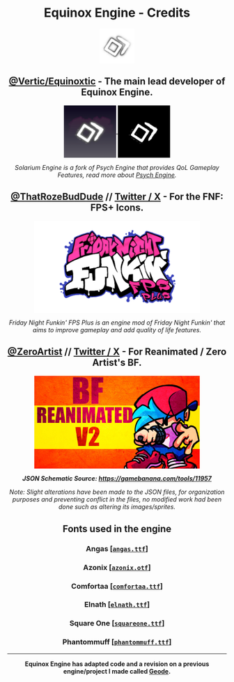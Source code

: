 <center>

# Equinox Engine - Credits

<div style="text-align:center">
<img src="./art/icons/ICON_WATERMARK.png" width=80 align="center">
</div>

## [@Vertic/Equinoxtic](https://github.com/Equinoxtic) - The main lead developer of Equinox Engine.

<a href=https://github.com/Equinoxtic/EquinoxEngine>
<div style="text-align:center">
<img src="./art/icons/ICON_MAIN.png" width=120 align="center">
<img src="./art/icons/ICON_MAIN_ALT.png" width=120 align="center">
</div>
</a>

*Solarium Engine is a fork of Psych Engine that provides QoL Gameplay Features, read more about [Psych Engine](https://github.com/ShadowMario/FNF-PsychEngine/blob/main/README.md).*

## [@ThatRozeBudDude](https://github.com/ThatRozebudDude) // [Twitter / X](https://twitter.com/helpme_thebigt) - For the FNF: FPS+ Icons.

<a href=https://github.com/ThatRozebudDude/FPS-Plus-Public/tree/master>
<div style="text-align:center">
<img src="./art/icons/logo_fpsplus.png" width=380 align="center">
</div>
</a>

*Friday Night Funkin' FPS Plus is an engine mod of Friday Night Funkin' that aims to improve gameplay and add quality of life features.*

## [@ZeroArtist](https://gamebanana.com/members/1887138) // [Twitter / X](https://x.com/zero_artist02) - For Reanimated / Zero Artist's BF.

<a href=https://gamebanana.com/tools/9336>
<div style="text-align:center">
<img src="./art/icons/bf_reanimated_logo.png" width=380 align="center">
</div>
</a>

***JSON Schematic Source: https://gamebanana.com/tools/11957***

*Note: Slight alterations have been made to the JSON files, for organization purposes and preventing conflict in the files, no modified work had been done such as altering its images/sprites.*

## Fonts used in the engine
### Angas [[``angas.ttf``](https://www.dafont.com/angas.font?l[]=10&l[]=1&l[]=6)]
### Azonix [[``azonix.otf``](https://www.dafont.com/azonix.font)]
### Comfortaa [[``comfortaa.ttf``](https://www.dafont.com/comfortaa.font)]
### Elnath [[``elnath.ttf``](https://www.dafont.com/elnath.font?l[]=10&l[]=1&l[]=6)]
### Square One [[``squareone.ttf``](https://www.dafont.com/square-one.font)]
### Phantommuff [[``phantommuff.ttf``]](https://gamebanana.com/tools/7763)

---

**Equinox Engine has adapted code and a revision on a previous engine/project I made called [Geode](https://github.com/Equinoxtic/Geode).**

</center>
